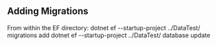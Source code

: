 
Adding Migrations
-----------------
From within the EF directory:
dotnet ef --startup-project ../DataTest/ migrations add <name>
dotnet ef --startup-project ../DataTest/ database update